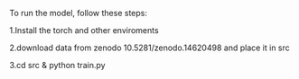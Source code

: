 To run the model, follow these steps:

1.Install the torch and other enviroments

2.download data from zenodo 10.5281/zenodo.14620498 and place it in src

3.cd src & python train.py
